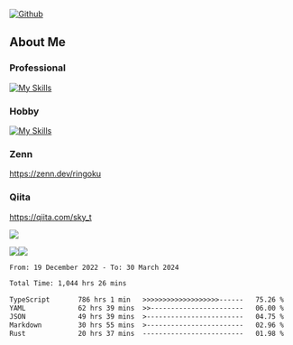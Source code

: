 [![Github](https://img.shields.io/github/followers/skyt-a?label=Follow&style=social)](https://github.com/skyt-a)

## About Me
### Professional
[![My Skills](https://skillicons.dev/icons?i=react,ts,js,nodejs,java,graphql,firebase,githubactions&theme=light)](https://skillicons.dev)
### Hobby
[![My Skills](https://skillicons.dev/icons?i=unity,rust,py&theme=light)](https://skillicons.dev)

### Zenn
https://zenn.dev/ringoku
### Qiita
https://qiita.com/sky_t


![](https://github-profile-summary-cards.vercel.app/api/cards/profile-details?username=skyt-a&theme=default)

![](https://github-profile-summary-cards.vercel.app/api/cards/repos-per-language?username=skyt-a&theme=default)![](https://github-profile-summary-cards.vercel.app/api/cards/stats?username=RinGoku&theme=default)

<!--START_SECTION:waka-->

```txt
From: 19 December 2022 - To: 30 March 2024

Total Time: 1,044 hrs 26 mins

TypeScript       786 hrs 1 min   >>>>>>>>>>>>>>>>>>>------   75.26 %
YAML             62 hrs 39 mins  >>-----------------------   06.00 %
JSON             49 hrs 39 mins  >------------------------   04.75 %
Markdown         30 hrs 55 mins  >------------------------   02.96 %
Rust             20 hrs 37 mins  -------------------------   01.98 %
```

<!--END_SECTION:waka-->
